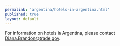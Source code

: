 ```yaml
--- 
permalink: 'argentina/hotels-in-argentina.html' 
published: true 
layout: default
---
```

For information on hotels in Argentina, please contact [Diana.Brandon@trade.gov](Diana.Brandon@trade.gov).
